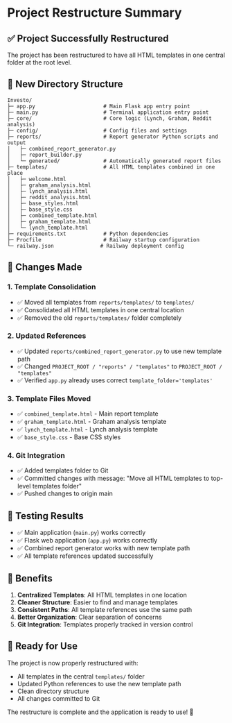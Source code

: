 # Project Restructure Summary

## ✅ **Project Successfully Restructured**

The project has been restructured to have all HTML templates in one central folder at the root level.

## 📁 **New Directory Structure**

```
Investo/
├─ app.py                      # Main Flask app entry point
├─ main.py                     # Terminal application entry point
├─ core/                       # Core logic (Lynch, Graham, Reddit analysis)
├─ config/                     # Config files and settings
├─ reports/                    # Report generator Python scripts and output
│   ├─ combined_report_generator.py
│   ├─ report_builder.py
│   └─ generated/              # Automatically generated report files
├─ templates/                  # All HTML templates combined in one place
│   ├─ welcome.html
│   ├─ graham_analysis.html
│   ├─ lynch_analysis.html
│   ├─ reddit_analysis.html
│   ├─ base_styles.html
│   ├─ base_style.css
│   ├─ combined_template.html
│   ├─ graham_template.html
│   └─ lynch_template.html
├─ requirements.txt            # Python dependencies
├─ Procfile                    # Railway startup configuration
└─ railway.json               # Railway deployment config
```

## 🔧 **Changes Made**

### **1. Template Consolidation**
- ✅ Moved all templates from `reports/templates/` to `templates/`
- ✅ Consolidated all HTML templates in one central location
- ✅ Removed the old `reports/templates/` folder completely

### **2. Updated References**
- ✅ Updated `reports/combined_report_generator.py` to use new template path
- ✅ Changed `PROJECT_ROOT / "reports" / "templates"` to `PROJECT_ROOT / "templates"`
- ✅ Verified `app.py` already uses correct `template_folder='templates'`

### **3. Template Files Moved**
- ✅ `combined_template.html` - Main report template
- ✅ `graham_template.html` - Graham analysis template
- ✅ `lynch_template.html` - Lynch analysis template
- ✅ `base_style.css` - Base CSS styles

### **4. Git Integration**
- ✅ Added templates folder to Git
- ✅ Committed changes with message: "Move all HTML templates to top-level templates folder"
- ✅ Pushed changes to origin main

## 🧪 **Testing Results**

- ✅ Main application (`main.py`) works correctly
- ✅ Flask web application (`app.py`) works correctly
- ✅ Combined report generator works with new template path
- ✅ All template references updated successfully

## 🎯 **Benefits**

1. **Centralized Templates**: All HTML templates in one location
2. **Cleaner Structure**: Easier to find and manage templates
3. **Consistent Paths**: All template references use the same path
4. **Better Organization**: Clear separation of concerns
5. **Git Integration**: Templates properly tracked in version control

## 🚀 **Ready for Use**

The project is now properly restructured with:
- All templates in the central `templates/` folder
- Updated Python references to use the new template path
- Clean directory structure
- All changes committed to Git

The restructure is complete and the application is ready to use! 🎉
